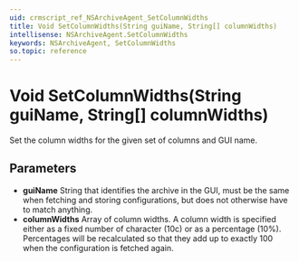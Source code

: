 ```yaml
---
uid: crmscript_ref_NSArchiveAgent_SetColumnWidths
title: Void SetColumnWidths(String guiName, String[] columnWidths)
intellisense: NSArchiveAgent.SetColumnWidths
keywords: NSArchiveAgent, SetColumnWidths
so.topic: reference
---
```


# Void SetColumnWidths(String guiName, String[] columnWidths)

Set the column widths for the given set of columns and GUI name. 

## Parameters

* **guiName** String that identifies the archive in the GUI, must be the same when fetching and storing configurations, but does not otherwise have to match anything.
* **columnWidths** Array of column widths. A column width is specified either as a fixed number of character (10c) or as a percentage (10%). Percentages will be recalculated so that they add up to exactly 100 when the configuration is fetched again.
